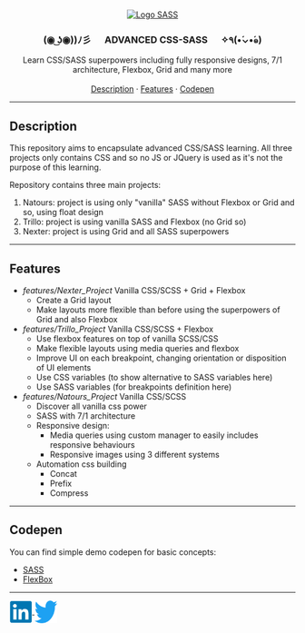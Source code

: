 <!-- PROJECT LOGO -->
<br />
<p align="center">
  <a href="https://github.com/nicode-io/Advanced_CSS">
      <img src="https://upload.wikimedia.org/wikipedia/commons/thumb/9/96/Sass_Logo_Color.svg/512px-Sass_Logo_Color.svg.png" alt="Logo SASS" width="512" height="384">
  </a>

<h3 align="center">(◉ ͜ʖ◉))ﾉ彡&nbsp;&nbsp;&nbsp;&nbsp;&nbsp;&nbsp;ADVANCED
CSS-SASS&nbsp;&nbsp;&nbsp;&nbsp;&nbsp;&nbsp;✧٩(•́⌄•́๑)</h3>

  <p align="center">
    Learn CSS/SASS superpowers including fully responsive designs, 7/1 architecture, Flexbox, Grid and many more
    <br />
    <br />
    <a href="#description">Description</a>
    ·
    <a href="#features">Features</a>
    ·
    <a href="#codepen">Codepen</a>
  </p>

---

## Description

This repository aims to encapsulate advanced CSS/SASS learning. All three projects only contains CSS and so no JS or
JQuery is used as it's not the purpose of this learning.

Repository contains three main projects:

1. Natours: project is using only "vanilla" SASS without Flexbox or Grid and so, using float design
2. Trillo: project is using vanilla SASS and Flexbox (no Grid so)
3. Nexter: project is using Grid and all SASS superpowers

---

## Features

* *features/Nexter_Project* Vanilla CSS/SCSS + Grid + Flexbox
    * Create a Grid layout
    * Make layouts more flexible than before using the superpowers of Grid and also Flexbox
* *features/Trillo_Project* Vanilla CSS/SCSS + Flexbox
    * Use flexbox features on top of vanilla SCSS/CSS
    * Make flexible layouts using media queries and flexbox
    * Improve UI on each breakpoint, changing orientation or disposition of UI elements
    * Use CSS variables (to show alternative to SASS variables here)
    * Use SASS variables (for breakpoints definition here)
* *features/Natours_Project* Vanilla CSS/SCSS
    * Discover all vanilla css power
    * SASS with 7/1 architecture
    * Responsive design:
        * Media queries using custom manager to easily includes responsive behaviours
        * Responsive images using 3 different systems
    * Automation css building
        * Concat
        * Prefix
        * Compress

---

## Codepen

You can find simple demo codepen for basic concepts:

* [SASS](https://codepen.io/nicolasdenoel/pen/wvPXqGW)
* [FlexBox](https://codepen.io/nicolasdenoel/pen/KKyJPXM?editors=1100)

---

<a href="https://linkedin.com/in/nicolas-denoel">
  <img align="center" src="https://github.com/devicons/devicon/blob/master/icons/linkedin/linkedin-original.svg" alt="linkedin.com/in/nicolas-denoel" width="40" height="40" />
</a>  <a href="https://twitter.com/nicode_io">
  <img align="center" src="https://github.com/devicons/devicon/blob/master/icons/twitter/twitter-original.svg" alt="twitter.com/inicode_io" width="40" height="40" />
</a>  

